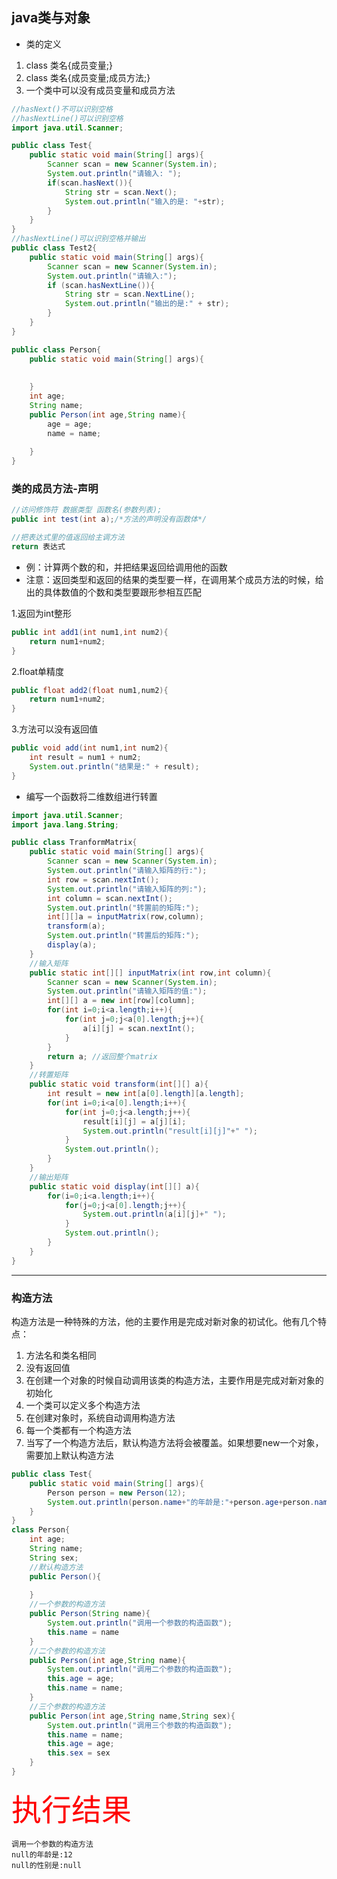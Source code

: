 ## java类与对象
- 类的定义
1. class 类名{成员变量;}<br/>
2. class 类名{成员变量;成员方法;}
3. 一个类中可以没有成员变量和成员方法

```java
//hasNext()不可以识别空格
//hasNextLine()可以识别空格
import java.util.Scanner;

public class Test{
    public static void main(String[] args){
        Scanner scan = new Scanner(System.in);
        System.out.println("请输入: ");
        if(scan.hasNext()){
            String str = scan.Next();
            System.out.println("输入的是: "+str);
        }
    }
}
//hasNextLine()可以识别空格并输出
public class Test2{
    public static void main(String[] args){
        Scanner scan = new Scanner(System.in);
        System.out.println("请输入:");
        if (scan.hasNextLine()){
            String str = scan.NextLine();
            System.out.println("输出的是:" + str);
        }
    }
}
```

```java
public class Person{
    public static void main(String[] args){
       
    
    }
    int age;
    String name;
    public Person(int age,String name){
        age = age;
        name = name;
        
    }
}
```
### 类的成员方法-声明

```java
//访问修饰符 数据类型 函数名(参数列表);
public int test(int a);/*方法的声明没有函数体*/
```

```java
//把表达式里的值返回给主调方法
return 表达式
```
* 例：计算两个数的和，并把结果返回给调用他的函数
* 注意：返回类型和返回的结果的类型要一样，在调用某个成员方法的时候，给出的具体数值的个数和类型要跟形参相互匹配

1.返回为int整形
```java
public int add1(int num1,int num2){
    return num1+num2;
}
```
2.float单精度
```java
public float add2(float num1,num2){
    return num1+num2;
}
```
3.方法可以没有返回值
```java
public void add(int num1,int num2){
    int result = num1 + num2;
    System.out.println("结果是:" + result);
}
```

* 编写一个函数将二维数组进行转置

```java
import java.util.Scanner;
import java.lang.String;

public class TranformMatrix{
    public static void main(String[] args){
        Scanner scan = new Scanner(System.in);
        System.out.println("请输入矩阵的行:");
        int row = scan.nextInt();
        System.out.println("请输入矩阵的列:");
        int column = scan.nextInt();
        System.out.println("转置前的矩阵:");
        int[][]a = inputMatrix(row,column);
        transform(a);
        System.out.println("转置后的矩阵:");
        display(a);
    }
    //输入矩阵
    public static int[][] inputMatrix(int row,int column){
        Scanner scan = new Scanner(System.in);
        System.out.println("请输入矩阵的值:");
        int[][] a = new int[row][column];
        for(int i=0;i<a.length;i++){
            for(int j=0;j<a[0].length;j++){
                a[i][j] = scan.nextInt();
            }
        }
        return a; //返回整个matrix
    }
    //转置矩阵
    public static void transform(int[][] a){
        int result = new int[a[0].length][a.length];
        for(int i=0;i<a[0].length;i++){
            for(int j=0;j<a.length;j++){
                result[i][j] = a[j][i];
                System.out.println("result[i][j]"+" ");
            }
            System.out.println();
        }
    }
    //输出矩阵
    public static void display(int[][] a){
        for(i=0;i<a.length;i++){
            for(j=0;j<a[0].length;j++){
                System.out.println(a[i][j]+" ");
            }
            System.out.println();
        }
    }
}
```
---
### 构造方法
构造方法是一种特殊的方法，他的主要作用是完成对新对象的初试化。他有几个特点：  

1. 方法名和类名相同
2. 没有返回值
3. 在创建一个对象的时候自动调用该类的构造方法，主要作用是完成对新对象的初始化
4. 一个类可以定义多个构造方法
5. 在创建对象时，系统自动调用构造方法
6. 每一个类都有一个构造方法
7. 当写了一个构造方法后，默认构造方法将会被覆盖。如果想要new一个对象，需要加上默认构造方法

```java
public class Test{
    public static void main(String[] args){
        Person person = new Person(12);
        System.out.println(person.name+"的年龄是:"+person.age+person.name+"的性别是:"+person.sex);
    }
}
class Person{
    int age;
    String name;
    String sex;
    //默认构造方法
    public Person(){
    
    }
    //一个参数的构造方法
    public Person(String name){
        System.out.println("调用一个参数的构造函数");
        this.name = name
    }
    //二个参数的构造方法
    public Person(int age,String name){
        System.out.println("调用二个参数的构造函数");
        this.age = age;
        this.name = name;
    }
    //三个参数的构造方法
    public Person(int age,String name,String sex){
        System.out.println("调用三个参数的构造函数");
        this.name = name;
        this.age = age;
        this.sex = sex
    }
}
```

<font color="red" face="微软雅黑" size=8>执行结果</font>

```
调用一个参数的构造方法
null的年龄是:12
null的性别是:null
```

